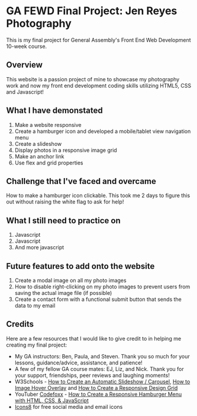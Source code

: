 # GA FEWD Final Project: Jen Reyes Photography


This is my final project for General Assembly's Front End Web Development 10-week course.


## Overview
This website is a passion project of mine to showcase my photography work and now my front end development coding skills utilizing HTML5, CSS and Javascript!


## What I have demonstated
1. Make a website responsive
2. Create a hamburger icon and developed a mobile/tablet view navigation menu
3. Create a slideshow
4. Display photos in a responsive image grid
5. Make an anchor link
6. Use flex and grid properties

## Challenge that I've faced and overcame
How to make a hamburger icon clickable.  This took me 2 days to figure this out without raising the white flag to ask for help!

## What I still need to practice on
1. Javascript
2. Javascript
3. And more javascript

## Future features to add onto the website
1. Create a modal image on all my photo images
2. How to disable right-clicking on my photo images to prevent users from saving the actual image file (if possible)
3. Create a contact form with a functional submit button that sends the data to my email

## Credits
Here are a few resources that I would like to give credit to in helping me creating my final project:

* My GA instructors: Ben, Paula, and Steven. Thank you so much for your lessons, guidance/advice, assistance, and patience!
* A few of my fellow GA course mates: EJ, Liz, and Nick.  Thank you for your support, friendships, peer reviews and laughing moments!
* W3Schools - [How to Create an Automatic Slideshow / Carousel](https://www.w3schools.com/howto/howto_js_slideshow.asp), [How to Image Hover Overlay](https://www.w3schools.com/howto/howto_css_image_overlay.asp) and [How to Create a Responsive Design Grid](https://www.w3schools.com/howto/howto_css_image_grid_responsive.asp)
* YouTuber [Codefoxx](https://www.youtube.com/c/codefoxx) - [How to Create a Responsive Hamburger Menu with HTML, CSS, & JavaScript](https://www.youtube.com/watch?v=flItyHiDm7E)
* [Icons8](https://icons8.com/) for free social media and email icons


